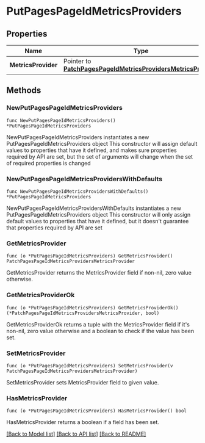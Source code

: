 # PutPagesPageIdMetricsProviders

## Properties

Name | Type | Description | Notes
------------ | ------------- | ------------- | -------------
**MetricsProvider** | Pointer to [**PatchPagesPageIdMetricsProvidersMetricsProvider**](PatchPagesPageIdMetricsProvidersMetricsProvider.md) |  | [optional] 

## Methods

### NewPutPagesPageIdMetricsProviders

`func NewPutPagesPageIdMetricsProviders() *PutPagesPageIdMetricsProviders`

NewPutPagesPageIdMetricsProviders instantiates a new PutPagesPageIdMetricsProviders object
This constructor will assign default values to properties that have it defined,
and makes sure properties required by API are set, but the set of arguments
will change when the set of required properties is changed

### NewPutPagesPageIdMetricsProvidersWithDefaults

`func NewPutPagesPageIdMetricsProvidersWithDefaults() *PutPagesPageIdMetricsProviders`

NewPutPagesPageIdMetricsProvidersWithDefaults instantiates a new PutPagesPageIdMetricsProviders object
This constructor will only assign default values to properties that have it defined,
but it doesn't guarantee that properties required by API are set

### GetMetricsProvider

`func (o *PutPagesPageIdMetricsProviders) GetMetricsProvider() PatchPagesPageIdMetricsProvidersMetricsProvider`

GetMetricsProvider returns the MetricsProvider field if non-nil, zero value otherwise.

### GetMetricsProviderOk

`func (o *PutPagesPageIdMetricsProviders) GetMetricsProviderOk() (*PatchPagesPageIdMetricsProvidersMetricsProvider, bool)`

GetMetricsProviderOk returns a tuple with the MetricsProvider field if it's non-nil, zero value otherwise
and a boolean to check if the value has been set.

### SetMetricsProvider

`func (o *PutPagesPageIdMetricsProviders) SetMetricsProvider(v PatchPagesPageIdMetricsProvidersMetricsProvider)`

SetMetricsProvider sets MetricsProvider field to given value.

### HasMetricsProvider

`func (o *PutPagesPageIdMetricsProviders) HasMetricsProvider() bool`

HasMetricsProvider returns a boolean if a field has been set.


[[Back to Model list]](../README.md#documentation-for-models) [[Back to API list]](../README.md#documentation-for-api-endpoints) [[Back to README]](../README.md)


